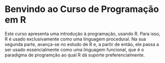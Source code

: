 # Benvindo ao Curso de Programação em R

Este curso apresenta uma introdução à programação, usando R.  Para isso, R é usado exclusivamente como uma linguagem procedural.  Na sua segunda parte, avança-se no estudo de R e, a partir de então, ele passa a ser usado essencialmente como uma linguagem funcional, que é o paradigma de programção ao qual R dá suporte preferencialmente.
